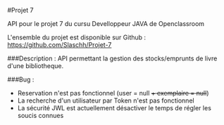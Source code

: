 #Projet 7

API pour le projet 7 du cursu Develloppeur JAVA de Openclassroom

L'ensemble du projet est disponible sur Github : https://github.com/Slaschh/Projet-7

###Description :
API permettant la gestion des stocks/emprunts de livre d'une bibliotheque.

###Bug :
- Reservation n'est pas fonctionnel (user = null ~~+ exemplaire = null~~)
- La recherche d'un utilisateur par Token n'est pas fonctionnel
- La sécurité JWL est actuellement désactiver le temps de régler les soucis connues
